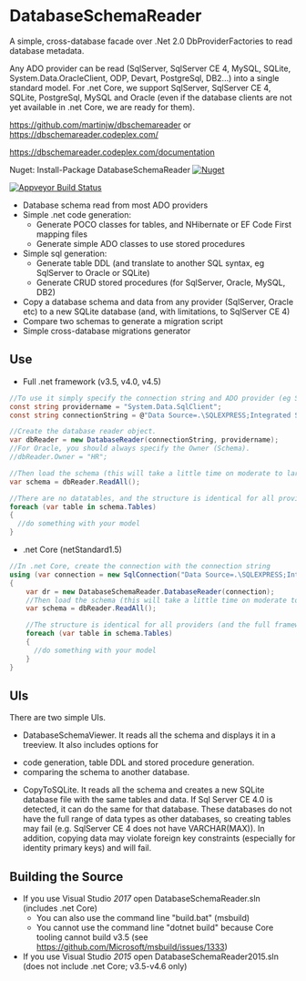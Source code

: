 ﻿# DatabaseSchemaReader

A simple, cross-database facade over .Net 2.0 DbProviderFactories to read database metadata.

Any ADO provider can be read  (SqlServer, SqlServer CE 4, MySQL, SQLite, System.Data.OracleClient, ODP, Devart, PostgreSql, DB2...) into a single standard model. For .net Core, we support SqlServer, SqlServer CE 4, SQLite, PostgreSql, MySQL and Oracle (even if the database clients  are not yet available in .net Core, we are ready for them).

https://github.com/martinjw/dbschemareader or https://dbschemareader.codeplex.com/

https://dbschemareader.codeplex.com/documentation

Nuget: Install-Package DatabaseSchemaReader [![Nuget](https://img.shields.io/nuget/v/DatabaseSchemaReader.svg) ](https://www.nuget.org/packages/DatabaseSchemaReader/)

[![Appveyor Build Status](https://ci.appveyor.com/api/projects/status/github/martinjw/dbschemareader?svg=true)](https://ci.appveyor.com/project/martinjw/dbschemareader)

* Database schema read from most ADO providers
* Simple .net code generation:
  * Generate POCO classes for tables, and NHibernate or EF Code First mapping files
  * Generate simple ADO classes to use stored procedures
* Simple sql generation:
  * Generate table DDL (and translate to another SQL syntax, eg SqlServer to Oracle or SQLite)
  * Generate CRUD stored procedures (for SqlServer, Oracle, MySQL, DB2)
* Copy a database schema and data from any provider (SqlServer, Oracle etc) to a new SQLite database (and, with limitations, to SqlServer CE 4)
* Compare two schemas to generate a migration script
* Simple cross-database migrations generator

## Use

* Full .net framework (v3.5, v4.0, v4.5)
```C#
//To use it simply specify the connection string and ADO provider (eg System.Data,SqlClient or System.Data.OracleClient)
const string providername = "System.Data.SqlClient";
const string connectionString = @"Data Source=.\SQLEXPRESS;Integrated Security=true;Initial Catalog=Northwind";

//Create the database reader object.
var dbReader = new DatabaseReader(connectionString, providername);
//For Oracle, you should always specify the Owner (Schema).
//dbReader.Owner = "HR";

//Then load the schema (this will take a little time on moderate to large database structures)
var schema = dbReader.ReadAll();

//There are no datatables, and the structure is identical for all providers.
foreach (var table in schema.Tables)
{
  //do something with your model
}
```
* .net Core (netStandard1.5)
```C#
//In .net Core, create the connection with the connection string
using (var connection = new SqlConnection("Data Source=.\SQLEXPRESS;Integrated Security=true;Initial Catalog=Northwind"))
{
    var dr = new DatabaseSchemaReader.DatabaseReader(connection);
    //Then load the schema (this will take a little time on moderate to large database structures)
    var schema = dbReader.ReadAll();

    //The structure is identical for all providers (and the full framework).
    foreach (var table in schema.Tables)
    {
      //do something with your model
    }
}
```
## UIs

There are two simple UIs.

* DatabaseSchemaViewer. It reads all the schema and displays it in a treeview. It also includes options for
 - code generation, table DDL and stored procedure generation.
 - comparing the schema to another database.

* CopyToSQLite. It reads all the schema and creates a new SQLite database file with the same tables and data. If Sql Server CE 4.0 is detected, it can do the same for that database. These databases do not have the full range of data types as other databases, so creating tables may fail (e.g. SqlServer CE 4 does not have VARCHAR(MAX)). In addition, copying data may violate foreign key constraints (especially for identity primary keys) and will fail.

## Building the Source

* If you use Visual Studio *2017* open DatabaseSchemaReader.sln (includes .net Core)
  * You can also use the command line "build.bat" (msbuild)
  * You cannot use the command line "dotnet build" because Core tooling cannot build v3.5 (see https://github.com/Microsoft/msbuild/issues/1333)
* If you use Visual Studio *2015* open DatabaseSchemaReader2015.sln (does not include .net Core; v3.5-v4.6 only)



